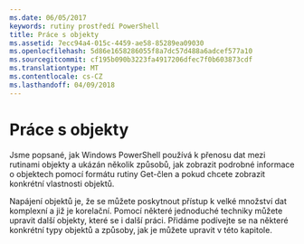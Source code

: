```yaml
---
ms.date: 06/05/2017
keywords: rutiny prostředí PowerShell
title: Práce s objekty
ms.assetid: 7ecc94a4-015c-4459-ae58-85289ea09030
ms.openlocfilehash: 5d86e1658286055f8a7dc57d488a6adcef577a10
ms.sourcegitcommit: cf195b090b3223fa4917206dfec7f0b603873cdf
ms.translationtype: MT
ms.contentlocale: cs-CZ
ms.lasthandoff: 04/09/2018
---
```

# <a name="working-with-objects"></a>Práce s objekty

Jsme popsané, jak Windows PowerShell používá k přenosu dat mezi rutinami objekty a ukázán několik způsobů, jak zobrazit podrobné informace o objektech pomocí formátu rutiny Get-člen a pokud chcete zobrazit konkrétní vlastnosti objektů.

Napájení objektů je, že se můžete poskytnout přístup k velké množství dat komplexní a již je korelační. Pomocí některé jednoduché techniky můžete upravit další objekty, které se i další práci. Přidáme podívejte se na některé konkrétní typy objektů a způsoby, jak je můžete upravit v této kapitole.